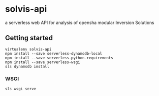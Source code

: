 # solvis-api

a serverless web API for analysis of opensha modular Inversion Solutions


## Getting started

```
virtualenv solvis-api
npm install --save serverless-dynamodb-local
npm install --save serverless-python-requirements
npm install --save serverless-wsgi
sls dynamodb install
```

### WSGI

```
sls wsgi serve
```
